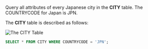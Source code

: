 Query all attributes of every Japanese city in the **CITY** table. The COUNTRYCODE for Japan is JPN.

The **CITY** table is described as follows:

![The CITY Table](https://s3.amazonaws.com/hr-challenge-images/8137/1449729804-f21d187d0f-CITY.jpg)

```sql
SELECT * FROM CITY WHERE COUNTRYCODE = 'JPN';
```